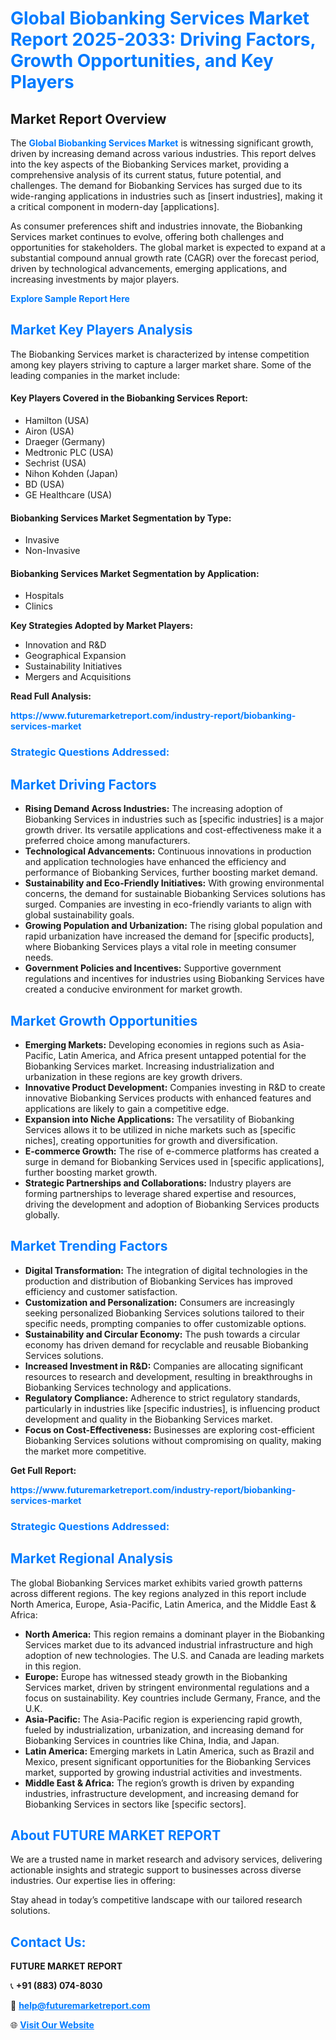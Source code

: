 <h1 style="color: #007BFF;">Global Biobanking Services Market Report 2025-2033: Driving Factors, Growth Opportunities, and Key Players</h1>

<section id="overview">
<h2>Market Report Overview</h2>
<p>The <a href="https://www.futuremarketreport.com/industry-report/biobanking-services-market" style="color: #007BFF; text-decoration: none;"><strong>Global Biobanking Services Market</strong></a> is witnessing significant growth, driven by increasing demand across various industries. This report delves into the key aspects of the Biobanking Services market, providing a comprehensive analysis of its current status, future potential, and challenges. The demand for Biobanking Services has surged due to its wide-ranging applications in industries such as [insert industries], making it a critical component in modern-day [applications].</p>
<p>As consumer preferences shift and industries innovate, the Biobanking Services market continues to evolve, offering both challenges and opportunities for stakeholders. The global market is expected to expand at a substantial compound annual growth rate (CAGR) over the forecast period, driven by technological advancements, emerging applications, and increasing investments by major players.</p>
</section>

<section id="overview">
<p><a href="https://www.futuremarketreport.com/request-sample/reportId=37282" style="color: #007BFF; text-decoration: none;"><strong>Explore Sample Report Here</strong></a></p>
</section>

<section id="key-players">
<h2 style="color: #007BFF;">Market Key Players Analysis</h2>
<p>The Biobanking Services market is characterized by intense competition among key players striving to capture a larger market share. Some of the leading companies in the market include:</p>
<h4>Key Players Covered in the Biobanking Services Report:</h4>
<ul><li>Hamilton (USA)</li><li>Airon (USA)</li><li>Draeger (Germany)</li><li>Medtronic PLC (USA)</li><li>Sechrist (USA)</li><li>Nihon Kohden (Japan)</li><li>BD (USA)</li><li>GE Healthcare (USA)</li></ul>
<h4>Biobanking Services Market Segmentation by Type:</h4>
<ul><li>Invasive</li><li>Non-Invasive</li></ul>

<h4>Biobanking Services Market Segmentation by Application:</h4>
<ul><li>Hospitals</li><li>Clinics</li></ul>
<p><strong>Key Strategies Adopted by Market Players:</strong></p>
<ul>
<li>Innovation and R&D</li>
<li>Geographical Expansion</li>
<li>Sustainability Initiatives</li>
<li>Mergers and Acquisitions</li>
</ul>
</section>

<section>
<p><strong>Read Full Analysis: </strong></p><a href="https://www.futuremarketreport.com/industry-report/biobanking-services-market" style="color: #007BFF; text-decoration: none;"><strong>https://www.futuremarketreport.com/industry-report/biobanking-services-market</strong></a>
<h3 style="color: #007BFF;">Strategic Questions Addressed:</h3>
</section>

<section id="driving-factors">
<h2 style="color: #007BFF;">Market Driving Factors</h2>
<ul>
<li><strong>Rising Demand Across Industries:</strong> The increasing adoption of Biobanking Services in industries such as [specific industries] is a major growth driver. Its versatile applications and cost-effectiveness make it a preferred choice among manufacturers.</li>
<li><strong>Technological Advancements:</strong> Continuous innovations in production and application technologies have enhanced the efficiency and performance of Biobanking Services, further boosting market demand.</li>
<li><strong>Sustainability and Eco-Friendly Initiatives:</strong> With growing environmental concerns, the demand for sustainable Biobanking Services solutions has surged. Companies are investing in eco-friendly variants to align with global sustainability goals.</li>
<li><strong>Growing Population and Urbanization:</strong> The rising global population and rapid urbanization have increased the demand for [specific products], where Biobanking Services plays a vital role in meeting consumer needs.</li>
<li><strong>Government Policies and Incentives:</strong> Supportive government regulations and incentives for industries using Biobanking Services have created a conducive environment for market growth.</li>
</ul>
</section>

<section id="growth-opportunities">
<h2 style="color: #007BFF;">Market Growth Opportunities</h2>
<ul>
<li><strong>Emerging Markets:</strong> Developing economies in regions such as Asia-Pacific, Latin America, and Africa present untapped potential for the Biobanking Services market. Increasing industrialization and urbanization in these regions are key growth drivers.</li>
<li><strong>Innovative Product Development:</strong> Companies investing in R&D to create innovative Biobanking Services products with enhanced features and applications are likely to gain a competitive edge.</li>
<li><strong>Expansion into Niche Applications:</strong> The versatility of Biobanking Services allows it to be utilized in niche markets such as [specific niches], creating opportunities for growth and diversification.</li>
<li><strong>E-commerce Growth:</strong> The rise of e-commerce platforms has created a surge in demand for Biobanking Services used in [specific applications], further boosting market growth.</li>
<li><strong>Strategic Partnerships and Collaborations:</strong> Industry players are forming partnerships to leverage shared expertise and resources, driving the development and adoption of Biobanking Services products globally.</li>
</ul>
</section>

<section id="trending-factors">
<h2 style="color: #007BFF;">Market Trending Factors</h2>
<ul>
<li><strong>Digital Transformation:</strong> The integration of digital technologies in the production and distribution of Biobanking Services has improved efficiency and customer satisfaction.</li>
<li><strong>Customization and Personalization:</strong> Consumers are increasingly seeking personalized Biobanking Services solutions tailored to their specific needs, prompting companies to offer customizable options.</li>
<li><strong>Sustainability and Circular Economy:</strong> The push towards a circular economy has driven demand for recyclable and reusable Biobanking Services solutions.</li>
<li><strong>Increased Investment in R&D:</strong> Companies are allocating significant resources to research and development, resulting in breakthroughs in Biobanking Services technology and applications.</li>
<li><strong>Regulatory Compliance:</strong> Adherence to strict regulatory standards, particularly in industries like [specific industries], is influencing product development and quality in the Biobanking Services market.</li>
<li><strong>Focus on Cost-Effectiveness:</strong> Businesses are exploring cost-efficient Biobanking Services solutions without compromising on quality, making the market more competitive.</li>
</ul>
</section>

<section>
<p><strong>Get Full Report: </strong></p><a href="https://www.futuremarketreport.com/industry-report/biobanking-services-market" style="color: #007BFF; text-decoration: none;"><strong>https://www.futuremarketreport.com/industry-report/biobanking-services-market</strong></a>
<h3 style="color: #007BFF;">Strategic Questions Addressed:</h3>
</section>


<section id="regional-analysis">
<h2 style="color: #007BFF;">Market Regional Analysis</h2>
<p>The global Biobanking Services market exhibits varied growth patterns across different regions. The key regions analyzed in this report include North America, Europe, Asia-Pacific, Latin America, and the Middle East & Africa:</p>
<ul>
<li><strong>North America:</strong> This region remains a dominant player in the Biobanking Services market due to its advanced industrial infrastructure and high adoption of new technologies. The U.S. and Canada are leading markets in this region.</li>
<li><strong>Europe:</strong> Europe has witnessed steady growth in the Biobanking Services market, driven by stringent environmental regulations and a focus on sustainability. Key countries include Germany, France, and the U.K.</li>
<li><strong>Asia-Pacific:</strong> The Asia-Pacific region is experiencing rapid growth, fueled by industrialization, urbanization, and increasing demand for Biobanking Services in countries like China, India, and Japan.</li>
<li><strong>Latin America:</strong> Emerging markets in Latin America, such as Brazil and Mexico, present significant opportunities for the Biobanking Services market, supported by growing industrial activities and investments.</li>
<li><strong>Middle East & Africa:</strong> The region’s growth is driven by expanding industries, infrastructure development, and increasing demand for Biobanking Services in sectors like [specific sectors].</li>
</ul>
</section>

<footer>
<h2 style="color: #007BFF;">About FUTURE MARKET REPORT</h2>
<p>We are a trusted name in market research and advisory services, delivering actionable insights and strategic support to businesses across diverse industries. Our expertise lies in offering:</p>

<p>Stay ahead in today’s competitive landscape with our tailored research solutions.</p>

<h2 style="color: #007BFF;">Contact Us:</h2>
<p><strong>FUTURE MARKET REPORT</strong></p>
<p>📞 <strong>+91 (883) 074-8030</strong></p>
<p>📧 <strong><a href="mailto:help@futuremarketreport.com" style="color: #007BFF;">help@futuremarketreport.com</a></strong></p>
<p>🌐 <strong><a href="https://www.futuremarketreport.com/" style="color: #007BFF;">Visit Our Website</a></strong></p>
</footer>